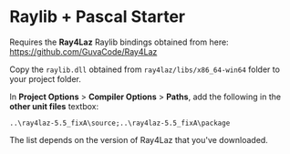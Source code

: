 # Raylib + Pascal Starter

Requires the **Ray4Laz** Raylib bindings obtained from here: https://github.com/GuvaCode/Ray4Laz

Copy the `raylib.dll` obtained from `ray4laz/libs/x86_64-win64` folder to your project folder.

In **Project Options** > **Compiler Options** > **Paths**, add the following in the **other unit files** textbox:

`..\ray4laz-5.5_fixA\source;..\ray4laz-5.5_fixA\package`

The list depends on the version of Ray4Laz that you've downloaded.

